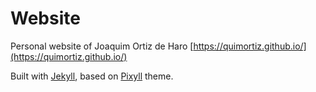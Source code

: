 

# Website

Personal website of Joaquim Ortiz de Haro
[https://quimortiz.github.io/](https://quimortiz.github.io/)

Built with [Jekyll](https://jekyllrb.com/), based on [Pixyll](https://github.com/johno/pixyll) theme.

